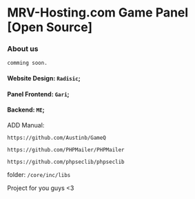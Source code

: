 # MRV-Hosting.com Game Panel [Open Source]

### About us
``
comming soon.
``

#### Website Design: `Radisic`;
#### Panel Frontend: `Gari`;
#### Backend: `ME`;

ADD Manual:

``https://github.com/Austinb/GameQ``

``https://github.com/PHPMailer/PHPMailer``

``https://github.com/phpseclib/phpseclib``

folder: ``/core/inc/libs``


Project for you guys <3
